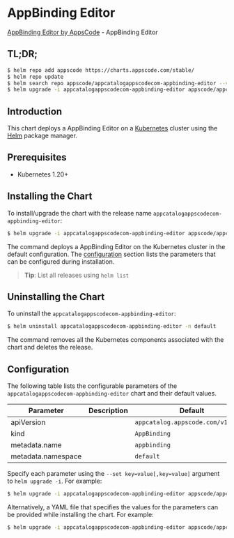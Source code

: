 # AppBinding Editor

[AppBinding Editor by AppsCode](https://appscode.com) - AppBinding Editor

## TL;DR;

```bash
$ helm repo add appscode https://charts.appscode.com/stable/
$ helm repo update
$ helm search repo appscode/appcatalogappscodecom-appbinding-editor --version=v0.19.0
$ helm upgrade -i appcatalogappscodecom-appbinding-editor appscode/appcatalogappscodecom-appbinding-editor -n default --create-namespace --version=v0.19.0
```

## Introduction

This chart deploys a AppBinding Editor on a [Kubernetes](http://kubernetes.io) cluster using the [Helm](https://helm.sh) package manager.

## Prerequisites

- Kubernetes 1.20+

## Installing the Chart

To install/upgrade the chart with the release name `appcatalogappscodecom-appbinding-editor`:

```bash
$ helm upgrade -i appcatalogappscodecom-appbinding-editor appscode/appcatalogappscodecom-appbinding-editor -n default --create-namespace --version=v0.19.0
```

The command deploys a AppBinding Editor on the Kubernetes cluster in the default configuration. The [configuration](#configuration) section lists the parameters that can be configured during installation.

> **Tip**: List all releases using `helm list`

## Uninstalling the Chart

To uninstall the `appcatalogappscodecom-appbinding-editor`:

```bash
$ helm uninstall appcatalogappscodecom-appbinding-editor -n default
```

The command removes all the Kubernetes components associated with the chart and deletes the release.

## Configuration

The following table lists the configurable parameters of the `appcatalogappscodecom-appbinding-editor` chart and their default values.

|     Parameter      | Description |                    Default                    |
|--------------------|-------------|-----------------------------------------------|
| apiVersion         |             | <code>appcatalog.appscode.com/v1alpha1</code> |
| kind               |             | <code>AppBinding</code>                       |
| metadata.name      |             | <code>appbinding</code>                       |
| metadata.namespace |             | <code>default</code>                          |


Specify each parameter using the `--set key=value[,key=value]` argument to `helm upgrade -i`. For example:

```bash
$ helm upgrade -i appcatalogappscodecom-appbinding-editor appscode/appcatalogappscodecom-appbinding-editor -n default --create-namespace --version=v0.19.0 --set apiVersion=appcatalog.appscode.com/v1alpha1
```

Alternatively, a YAML file that specifies the values for the parameters can be provided while
installing the chart. For example:

```bash
$ helm upgrade -i appcatalogappscodecom-appbinding-editor appscode/appcatalogappscodecom-appbinding-editor -n default --create-namespace --version=v0.19.0 --values values.yaml
```
